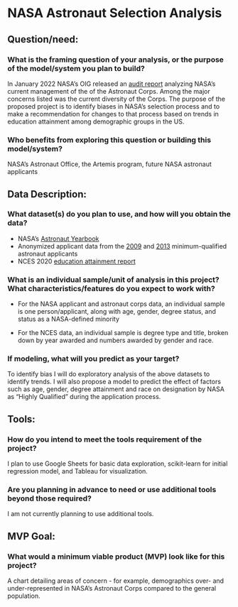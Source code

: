 # NASA Astronaut Selection Analysis


## Question/need:
### What is the framing question of your analysis, or the purpose of the model/system you plan to build?

In January 2022 NASA’s OIG released an [audit report](https://oig.nasa.gov/docs/IG-22-007.pdf) analyzing NASA’s current management of the of the Astronaut Corps. Among the major concerns listed was the current diversity of the Corps. The purpose of the proposed project is to identify biases in NASA’s selection process and to make a recommendation for changes to that process based on trends in education attainment among demographic groups in the US.

### Who benefits from exploring this question or building this model/system?

NASA’s Astronaut Office, the Artemis program, future NASA astronaut applicants

## Data Description:
### What dataset(s) do you plan to use, and how will you obtain the data?

* NASA’s [Astronaut Yearbook](https://www.kaggle.com/nasa/astronaut-yearbook)
* Anonymized applicant data from the [2009](https://plos.figshare.com/articles/dataset/Analysis_of_age_as_a_factor_in_NASA_astronaut_selection_and_career_landmarks/5252974?file=898183) and [2013](https://plos.figshare.com/articles/dataset/Analysis_of_age_as_a_factor_in_NASA_astronaut_selection_and_career_landmarks/5252974?file=8981851) minimum-qualified astronaut applicants  
* NCES 2020 [education attainment report](https://nces.ed.gov/programs/digest/2020menu_tables.asp)

### What is an individual sample/unit of analysis in this project? What characteristics/features do you expect to work with?

* For the NASA applicant and astronaut corps data, an individual sample is one person/applicant, along with age, gender, degree status, and status as a NASA-defined minority

* For the NCES data, an individual sample is degree type and title, broken down by year awarded and numbers awarded by gender and race. 

### If modeling, what will you predict as your target?

To identify bias I will do exploratory analysis of the above datasets to identify trends. I will also propose a model to predict the effect of factors such as age, gender, degree attainment and race on designation by NASA as “Highly Qualified” during the application process.

## Tools:
### How do you intend to meet the tools requirement of the project?

I plan to use Google Sheets for basic data exploration, scikit-learn for initial regression model, and Tableau for visualization. 

### Are you planning in advance to need or use additional tools beyond those required?

I am not currently planning to use additional tools.

## MVP Goal:
### What would a minimum viable product (MVP) look like for this project?

A chart detailing areas of concern - for example, demographics over- and under-represented in NASA’s Astronaut Corps compared to the general population.

